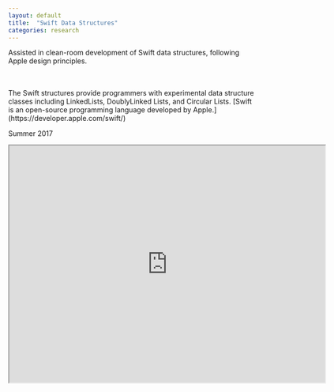 ```yaml
---
layout: default
title:  "Swift Data Structures"
categories: research
---
```

Assisted in clean-room development of Swift data structures, following Apple design principles. 

<br/>
<br/>
The Swift structures provide programmers with experimental data structure classes including LinkedLists, DoublyLinked Lists, and Circular Lists.
[Swift is an open-source programming language developed by Apple.](https://developer.apple.com/swift/) 

Summer 2017

<iframe src="https://drive.google.com/file/d/0B7OT99mJkKm-RVVzTHNUNUVuNGs/preview" width="640" height="480"></iframe>
